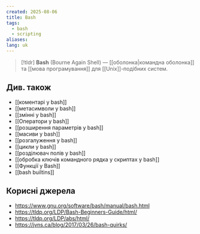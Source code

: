 ```yaml
---
created: 2025-08-06
title: Bash
tags:
  - bash
  - scripting
aliases: 
lang: uk
---
```

> [!tldr]
> **Bash** (Bourne Again Shell) — [[оболонка|командна оболонка]] та [[мова програмування]] для  [[Unix]]-подібних систем.

## Див. також

- [[коментарі у bash]]
- [[метасимволи у bash]]
- [[змінні у bash]]
- [[Оператори у bash]]
- [[розширення параметрів у bash]]
- [[масиви у bash]]
- [[розгалуження у bash]]
- [[цикли у bash]]
- [[розділювач полів у bash]]
- [[обробка ключів командного рядка у скриптах у bash]]
- [[Функції у Bash]]
- [[bash builtins]]

## Корисні джерела

- https://www.gnu.org/software/bash/manual/bash.html
- https://tldp.org/LDP/Bash-Beginners-Guide/html/
- https://tldp.org/LDP/abs/html/
- https://jvns.ca/blog/2017/03/26/bash-quirks/